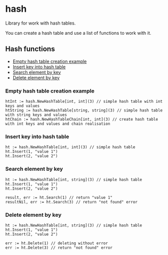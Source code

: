 hash
=======================
Library for work with hash tables.

You can create a hash table and use a list of functions to work with it.

## Hash functions
- [Empty hash table creation example](#empty-hash-table-creation-example)
- [Insert key into hash table](#insert-key-into-hash-table)
- [Search element by key](#search-element-by-key)
- [Delete element by key](#delete-element-by-key)

### Empty hash table creation example
```
htInt := hash.NewHashTable[int, int](3) // simple hash table with int keys and values
htString := hash.NewHashTable[string, string](3) // simple hash table with string keys and values
htChain := hash.NewHashTableChain[int, int](3) // create hash table with int keys and values and chain realisation
```

### Insert key into hash table
```
ht := hash.NewHashTable[int, int](3) // simple hash table
ht.Insert(1, "value 1")
ht.Insert(2, "value 2")
```

### Search element by key
```
ht := hash.NewHashTable[int, string](3) // simple hash table
ht.Insert(1, "value 1")
ht.Insert(2, "value 2")

result, err := ht.Search(1) // return "value 1"
resultNil, err := ht.Search(3) // return "not found" error
```

### Delete element by key
```
ht := hash.NewHashTable[int, string](3) // simple hash table
ht.Insert(1, "value 1")
ht.Insert(2, "value 2")

err := ht.Delete(1) // deleting without error
err := ht.Delete(3) // return "not found" error
```
